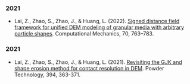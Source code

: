 ### 2021

- Lai, Z., Zhao, S., Zhao, J., & Huang, L. (2022). [Signed distance field framework for unified DEM modeling of granular media with arbitrary particle shapes](https://doi.org/10.1007/s00466-022-02220-8). Computational Mechanics, 70, 763–783.

### 2021

- Lai, Z., Zhao, S., Zhao, J., & Huang, L. (2021). [Revisiting the GJK and shape erosion method for contact resolution in DEM](https://doi.org/10.1016/j.powtec.2021.08.068). Powder Technology, 394, 363-371.
